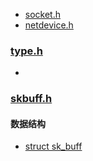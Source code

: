 




* [socket.h](./socket.md)
* [netdevice.h](./netdevice.md)


### [type.h](./type.md)

* 



### [skbuff.h](./skbuff.md)


#### 数据结构

* [struct sk_buff](./skbuff.md#struct-sk_buff)